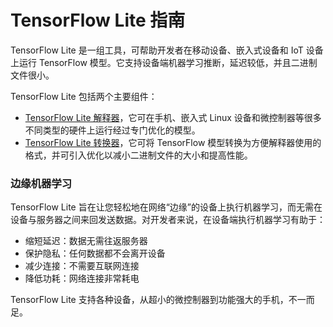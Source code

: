 # TensorFlow Lite 指南





TensorFlow Lite 是一组工具，可帮助开发者在移动设备、嵌入式设备和 IoT 设备上运行 TensorFlow 模型。它支持设备端机器学习推断，延迟较低，并且二进制文件很小。

TensorFlow Lite 包括两个主要组件：

- [TensorFlow Lite 解释器](https://www.tensorflow.org/lite/guide/inference?hl=zh-cn)，它可在手机、嵌入式 Linux 设备和微控制器等很多不同类型的硬件上运行经过专门优化的模型。
- [TensorFlow Lite 转换器](https://www.tensorflow.org/lite/convert/index?hl=zh-cn)，它可将 TensorFlow 模型转换为方便解释器使用的格式，并可引入优化以减小二进制文件的大小和提高性能。

### 边缘机器学习

TensorFlow Lite 旨在让您轻松地在网络“边缘”的设备上执行机器学习，而无需在设备与服务器之间来回发送数据。对开发者来说，在设备端执行机器学习有助于：

- 缩短延迟：数据无需往返服务器
- 保护隐私：任何数据都不会离开设备
- 减少连接：不需要互联网连接
- 降低功耗：网络连接非常耗电

TensorFlow Lite 支持各种设备，从超小的微控制器到功能强大的手机，不一而足。
